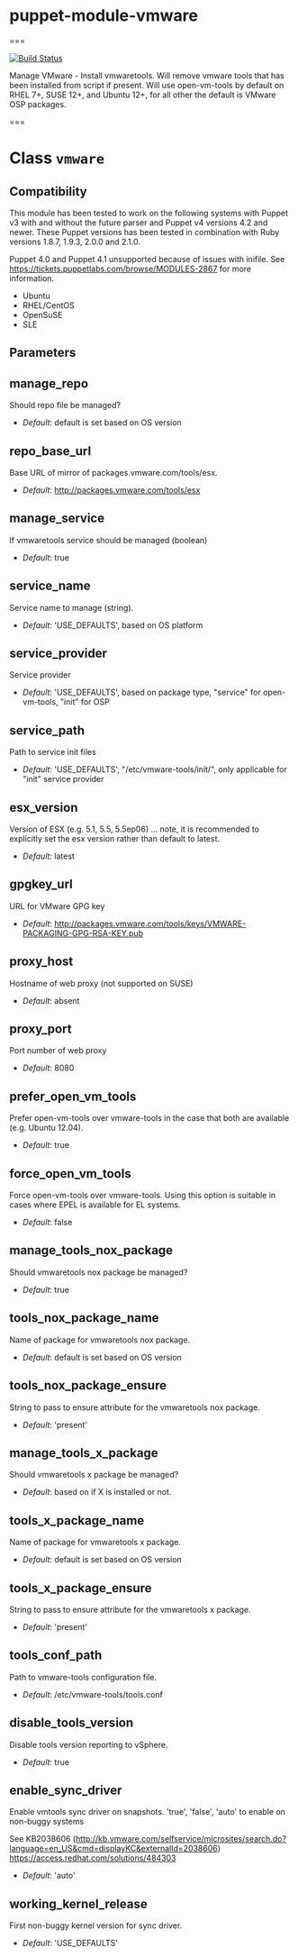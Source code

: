 # puppet-module-vmware
===

[![Build Status](https://travis-ci.org/gillarkod/puppet-module-vmware.png?branch=master)](https://travis-ci.org/gillarkod/puppet-module-vmware)

Manage VMware - Install vmwaretools. Will remove vmware tools that has been installed from script if present. Will use open-vm-tools by default on RHEL 7+, SUSE 12+, and Ubuntu 12+, for all other the default is VMware OSP packages.

===

# Class `vmware`

## Compatibility
This module has been tested to work on the following systems with Puppet v3
with and without the future parser and Puppet v4 versions 4.2 and newer.
These Puppet versions has been tested in combination with Ruby versions 1.8.7,
1.9.3, 2.0.0 and 2.1.0.

Puppet 4.0 and Puppet 4.1 unsupported because of issues with inifile.
See https://tickets.puppetlabs.com/browse/MODULES-2867 for more information.

* Ubuntu
* RHEL/CentOS
* OpenSuSE
* SLE

## Parameters

manage_repo
-----------
Should repo file be managed?

- *Default*: default is set based on OS version

repo_base_url
---------------------
Base URL of mirror of packages.vmware.com/tools/esx.

- *Default*: http://packages.vmware.com/tools/esx

manage_service
--------------
If vmwaretools service should be managed (boolean)

- *Default*: true

service_name
------------
Service name to manage (string).

- *Default*: 'USE_DEFAULTS', based on OS platform

service_provider
----------------
Service provider

- *Default*: 'USE_DEFAULTS', based on package type, "service" for open-vm-tools, "init" for OSP

service_path
------------
Path to service init files

- *Default*: 'USE_DEFAULTS', "/etc/vmware-tools/init/", only applicable for "init" service provider

esx_version
-----------
Version of ESX (e.g. 5.1, 5.5, 5.5ep06) ... note, it is recommended to explicitly set the esx version rather than default to latest.

- *Default*: latest

gpgkey_url
----------
URL for VMware GPG key

- *Default*: http://packages.vmware.com/tools/keys/VMWARE-PACKAGING-GPG-RSA-KEY.pub

proxy_host
----------
Hostname of web proxy (not supported on SUSE)

- *Default*: absent

proxy_port
----------
Port number of web proxy

- *Default*: 8080

prefer_open_vm_tools
-----------------
Prefer open-vm-tools over vmware-tools in the case that both are available (e.g. Ubuntu 12.04).

- *Default*: true

force_open_vm_tools
-------------------
Force open-vm-tools over vmware-tools. Using this option is suitable in cases where EPEL is available for EL systems.

- *Default*: false

manage_tools_nox_package
------------------------
Should vmwaretools nox package be managed?

- *Default*: true

tools_nox_package_name
----------------------
Name of package for vmwaretools nox package.

- *Default*: default is set based on OS version

tools_nox_package_ensure
------------------------
String to pass to ensure attribute for the vmwaretools nox package.

- *Default*: 'present'

manage_tools_x_package
----------------------
Should vmwaretools x package be managed?

- *Default*: based on if X is installed or not.

tools_x_package_name
--------------------
Name of package for vmwaretools x package.

- *Default*: default is set based on OS version

tools_x_package_ensure
----------------------
String to pass to ensure attribute for the vmwaretools x package.

- *Default*: 'present'

tools_conf_path
---------------
Path to vmware-tools configuration file.

- *Default*: /etc/vmware-tools/tools.conf

disable_tools_version
---------------------
Disable tools version reporting to vSphere.

- *Default*: true

enable_sync_driver
------------------
Enable vmtools sync driver on snapshots.  'true', 'false', 'auto' to enable on non-buggy systems

See KB2038606 (http://kb.vmware.com/selfservice/microsites/search.do?language=en_US&cmd=displayKC&externalId=2038606)
https://access.redhat.com/solutions/484303

- *Default*: 'auto'

working_kernel_release
---------------------
First non-buggy kernel version for sync driver.

- *Default*: 'USE_DEFAULTS'
